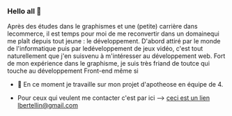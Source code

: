 ### Hello all 👋

Après des études dans le graphismes et une (petite) carrière dans lecommerce, il est temps pour moi de me reconvertir dans un domainequi me plaît depuis tout jeune : le développement.
D'abord attiré par le monde de l'informatique puis par ledéveloppement de jeux vidéo, c'est tout naturellement que j'en suisvenu à m'intéresser au développement web.
Fort de mon expérience dans le graphisme, je suis très friand de toutce qui touche au développement Front-end même si

- 🔭 En ce moment je travaille sur mon projet d'apotheose en équipe de 4.

- Pour ceux qui veulent me contacter c'est par ici --> [ceci est un lien](quimeneversça) lbertellin@gmail.com
